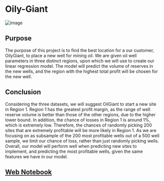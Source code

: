 # Oily-Giant
![image](https://user-images.githubusercontent.com/115895428/216845114-ca6cd56f-9a59-40cc-9340-1f62b74a04cd.png)


## Purpose
The purpose of this project is to find the best location for a our customer, OilyGiant, to place a new well for mining oil. We are given oil well parameters in three distinct regions, upon which we will use to create our linear regression model. The model will predict the volume of reserves in the new wells, and the region with the highest total profit will be chosen for the new well. 

## Conclusion
Considering the three datasets, we will suggest OilGiant to start a new site in Region 1. Region 1 has the greatest profit margin, as the range of well reserve volume is better than those of the other regions, due to the higher lower bound. In addition, the chance of losses in Region 1 is around 1%, which is extremely low. Therefore, the chances of randomly picking 200 sites that are extremely profitable will be more likely in Region 1. As we are focusing on as subsample of the 200 most profitable wells out of a 500 well sample, we limit our chance of loss, rather than just randomly picking wells. Overall, our model will perform well when predicting new sites to implement, and predicting the most profitable wells, given the same features we have in our model. 


## [Web Notebook](https://jodiambra.github.io/Oily-Giant-Profit-Predictions/)

